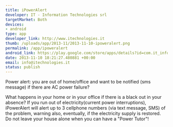```yaml
--- 
title: iPowerAlert
developer: IT - Information Technologies srl
targetMarket: Both
devices: 
- android
type: app
developer_link: http://www.itechnologies.it
thumb: /uploads/app/2013-11/2013-11-10-ipoweralert.png
permalink: /app/ipoweralert
android_link: https://play.google.com/store/apps/details?id=com.it_information_technologies.ipoweralert
date: 2013-11-10 18:21:27.480881 +00:00
email: info@itechnologies.it
status: publish
---
```


Power alert: you are out of home/office and want to be notified (sms message) if there are AC power failure?

What happens in your home or in your office if there is a black out in your absence?
If you run out of electricity(current power interruptions), iPowerAlert  will alert up to 3 cellphone numbers (via text message, SMS) of the problem, warning also, eventually, if the electricity supply is restored.
Do not leave your house alone when you can have a "Power Tutor"!
